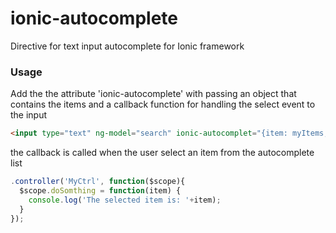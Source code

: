 ionic-autocomplete
=================

Directive for text input autocomplete for Ionic framework

### Usage

Add the the attribute 'ionic-autocomplete' with passing an object that contains the items and a callback function for handling the select event to the input

```html
<input type="text" ng-model="search" ionic-autocomplet="{item: myItems, onSelect: doSomthing}" />
```
the callback is called when the user select an item from the autocomplete list
```javascript
.controller('MyCtrl', function($scope){
  $scope.doSomthing = function(item) {
    console.log('The selected item is: '+item);
  }
});
```
